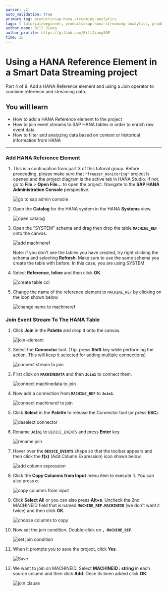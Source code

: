```yaml
---
parser: v2
auto_validation: true
primary_tag: products>sap-hana-streaming-analytics
tags: [ tutorial>beginner, products>sap-hana-streaming-analytics, products>sap-hana-studio ]
author_name: Bill Jiang
author_profile: https://github.com/BillJiangSAP
time: 15
---
```


# Using a HANA Reference Element in a Smart Data Streaming project
<!-- description --> Part 4 of 9. Add a HANA Reference element and using a Join operator to combine reference and streaming data.

## You will learn  
 - How to add a HANA Reference element to the project
 - How to join event streams to SAP HANA tables in order to enrich raw event data
 - How to filter and analyzing data based on context or historical information from HANA




---

### Add HANA Reference Element
    

1. This is a continuation from part 3 of this tutorial group. Before proceeding, please make sure that `"freezer_monitoring"` project is opened and the project diagram is the active tab in HANA Studio. If not, go to **File** > **Open File...** to open the project. Navigate to the **SAP HANA Administration Console** perspective.

    ![go to sap admin console](add-hana-table/1-goto-sap-adm.png)

2. Open the **Catalog** for the HANA system in the HANA **Systems** view.

    ![open catalog](add-hana-table/2-open-catalog.png)

3. Open the "SYSTEM" schema and drag then drop the table **`MACHINE_REF`** onto the canvas.

    ![add machineref](add-hana-table/3-add-machineref.png)

    Note: if you don't see the tables you have created, try right clicking the schema and selecting **Refresh**. Make sure to use the same schema you create the table with before. In this case, you are using SYSTEM.

4. Select **Reference**, **Inline** and then click **OK**.

    ![create table ccl](add-hana-table/4-create-table-ccl.png)

5. Change the name of the reference element to `MACHINE_REF` by clicking on the icon shown below.

    ![change name to machineref](add-hana-table/5-change-name-to-machineref.png)



### Join Event Stream To The HANA Table
    

1. Click **Join** in the **Palette** and drop it onto the canvas.

    ![join-element](event-streaming/1-join-element.png)

2. Select the **Connector** tool. (Tip: press **Shift** key while performing the action. This will keep it selected for adding multiple connections)

    ![connect stream to join](event-streaming/2-connect-stream-to-join.png)

3. First click on **`MACHINEDATA`** and then **`Join1`** to connect them.

    ![connect machinedata to join](event-streaming/3-connect-machinedata-to-join.png)

4. Now add a connection from **`MACHINE_REF`** to **`Join1`**.

    ![connect machineref to join](event-streaming/4-connect-machineref-to-join.png)

5. Click **Select** in the **Palette** to release the Connector tool (or press **ESC**).

    ![deselect connector](event-streaming/5-diselect-connector.png)

6. Rename **`Join1`** to `DEVICE_EVENTS` and press **Enter** key.

    ![rename join](event-streaming/6-rename-join.png)

7. Hover over the **`DEVICE_EVENTS`** shape so that the toolbar appears and then click the **f(x)** (Add Column Expression) icon shown below.

    ![add column expression](event-streaming/7-add-column-expression.png)

8. Click the **Copy Columns from Input** menu item to execute it. You can also press **c**.

    ![copy columns from input](event-streaming/8-copy-columns-from-input.png)

9. Click **Select All** or you can also press **Alt+s**. Uncheck the 2nd MACHINEID field that is named **`MACHINE_REF.MACHINEID`** (we don't want it twice) and then click **OK**.

    ![choose columns to copy](event-streaming/9-choose-columns-to-copy.png)

10. Now set the join condition. Double-click on **`, MACHINE_REF`**.

    ![set join condition](event-streaming/10-set-join-condition.png)

11. When it prompts you to save the project, click **Yes**.

    ![Save](event-streaming/11-save-project.png)

12. We want to join on MACHINEID. Select **MACHINEID : string** in each source column and then click **Add**. Once its been added click **OK**.

    ![join clause](event-streaming/12-join-clause.png)

